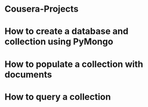 # Cousera-Projects
# How to create a database and collection using PyMongo

# How to populate a collection with documents

# How to query a collection
